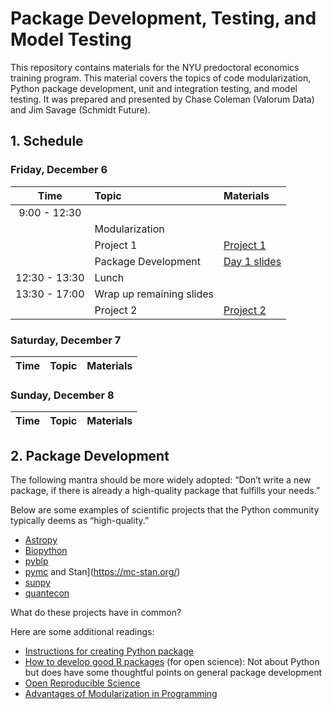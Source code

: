 # Package Development, Testing, and Model Testing

This repository contains materials for the NYU predoctoral economics training program. This
material covers the topics of code modularization, Python package development, unit and
integration testing, and model testing. It was prepared and presented by Chase Coleman
(Valorum Data) and Jim Savage (Schmidt Future).


## 1. Schedule


### Friday, December 6


| Time          | Topic                    | Materials                                                                                                                  |
| :----:        | :---------               | :--------                                                                                                                  |
| 9:00 - 12:30  |                          |                                                                                                                            |
|               | Modularization           |                                                                                                                            |
|               | Project 1                | [Project 1](https://github.com/nyupredocs/modularizationandtesting/blob/master/Projects/Project_1_HendricksLeukhina.ipynb) |
|               | Package Development      | [Day 1 slides](https://github.com/nyupredocs/modularizationandtesting/blob/master/Slides/package_dev_FriAM.pdf)            |
| 12:30 - 13:30 | Lunch                    |                                                                                                                            |
| 13:30 - 17:00 | Wrap up remaining slides |                                                                                                                            |
|               | Project 2                | [Project 2](https://github.com/nyupredocs/modularizationandtesting/blob/master/Projects/Project_2_PackageBuilding.md)      |


### Saturday, December 7

| Time         | Topic               | Materials        |
| :----:       | :---------          | :--------        |


### Sunday, December 8

| Time         | Topic               | Materials        |
| :----:       | :---------          | :--------        |


## 2. Package Development

The following mantra should be more widely adopted: “Don’t write a new package, if there is already a high-quality package that fulfills your needs.”

Below are some examples of scientific projects that the Python community typically deems as “high-quality.”

* [Astropy](https://www.astropy.org/about.html#about-the-astropy-project)
* [Biopython](https://biopython.org/)
* [pyblp](https://pyblp.readthedocs.io/en/stable/)
* [pymc](https://docs.pymc.io/) and Stan](https://mc-stan.org/)
* [sunpy](https://sunpy.org/)
* [quantecon](https://quantecon.org/quantecon-py/)

What do these projects have in common?

Here are some additional readings:

* [Instructions for creating Python package](https://packaging.python.org/tutorials/packaging-projects/)
* [How to develop good R packages](https://www.r-bloggers.com/how-to-develop-good-r-packages-for-open-science/) (for open science): Not about Python but does have some thoughtful points on general package development
* [Open Reproducible Science](https://www.earthdatascience.org/courses/intro-to-earth-data-science/open-reproducible-science/get-started-open-reproducible-science/)
* [Advantages of Modularization in Programming](https://www.techwalla.com/articles/the-advantages-of-modularization-in-programming)


